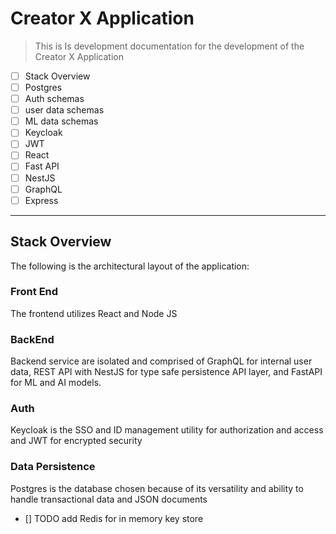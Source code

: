 # Creator X Application

> This is Is development documentation for the development of the Creator X Application

- [ ] Stack Overview
- [ ] Postgres
- [ ] Auth schemas
- [ ] user data schemas
- [ ] ML data schemas
- [ ] Keycloak
- [ ] JWT
- [ ] React
- [ ] Fast API
- [ ] NestJS
- [ ] GraphQL
- [ ] Express

---
## Stack Overview

The following is the architectural layout of the application:

### Front End
The frontend utilizes React and Node JS

### BackEnd
Backend service are isolated and comprised of GraphQL for internal user data, REST API with NestJS for type safe persistence API layer, and FastAPI for ML and AI models.

### Auth
Keycloak is the SSO and ID management utility for authorization and access and JWT for encrypted security

### Data Persistence
Postgres is the database chosen because of its versatility and ability to handle transactional data and JSON documents




- [] TODO add  Redis for in memory key store
